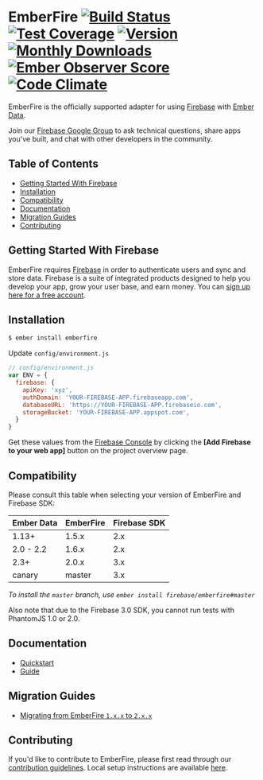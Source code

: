 # EmberFire [![Build Status](https://travis-ci.org/firebase/emberfire.svg?branch=master)](https://travis-ci.org/firebase/emberfire) [![Test Coverage](https://codeclimate.com/github/firebase/emberfire/badges/coverage.svg)](https://codeclimate.com/github/firebase/emberfire/coverage) [![Version](https://badge.fury.io/gh/firebase%2Femberfire.svg)](http://badge.fury.io/gh/firebase%2Femberfire) [![Monthly Downloads](http://img.shields.io/npm/dm/emberfire.svg?style=flat)](https://www.npmjs.org/package/emberfire) [![Ember Observer Score](http://emberobserver.com/badges/emberfire.svg)](http://emberobserver.com/addons/emberfire) [![Code Climate](https://codeclimate.com/github/firebase/emberfire/badges/gpa.svg)](https://codeclimate.com/github/firebase/emberfire)

EmberFire is the officially supported adapter for using
[Firebase](http://www.firebase.com/?utm_medium=web&utm_source=emberfire) with
[Ember Data](https://github.com/emberjs/data).

Join our [Firebase Google Group](https://groups.google.com/forum/#!forum/firebase-talk)
to ask technical questions, share apps you've built, and chat with other developers in the community.


## Table of Contents

 * [Getting Started With Firebase](#getting-started-with-firebase)
 * [Installation](#installation)
 * [Compatibility](#compatibility)
 * [Documentation](#documentation)
 * [Migration Guides](#migration-guides)
 * [Contributing](#contributing)


## Getting Started With Firebase

EmberFire requires [Firebase](https://firebase.google.com/) in order to authenticate users and sync
and store data. Firebase is a suite of integrated products designed to help you develop your app,
grow your user base, and earn money. You can [sign up here for a free account](https://console.firebase.google.com/).


## Installation

```bash
$ ember install emberfire
```

Update `config/environment.js`

```js
// config/environment.js
var ENV = {
  firebase: {
    apiKey: 'xyz',
    authDomain: 'YOUR-FIREBASE-APP.firebaseapp.com',
    databaseURL: 'https://YOUR-FIREBASE-APP.firebaseio.com',
    storageBucket: 'YOUR-FIREBASE-APP.appspot.com',
  }
}
```

Get these values from the [Firebase Console](https://console.firebase.google.com/) by clicking the **[Add Firebase to your web app]** button on the project overview page.

## Compatibility

Please consult this table when selecting your version of EmberFire and Firebase SDK:

| Ember Data        | EmberFire | Firebase SDK |
| ------------------| ----------|--------------|
| 1.13+             | 1.5.x     | 2.x          |
| 2.0 - 2.2         | 1.6.x     | 2.x          |
| 2.3+              | 2.0.x     | 3.x          |
| canary            | master    | 3.x          |

*To install the `master` branch, use `ember install firebase/emberfire#master`*

Also note that due to the Firebase 3.0 SDK, you cannot run tests with PhantomJS 1.0 or 2.0.


## Documentation

* [Quickstart](docs/quickstart.md)
* [Guide](docs/guide/README.md)


## Migration Guides

* [Migrating from EmberFire `1.x.x` to `2.x.x`](docs/migration/1XX-to-2XX.md)


## Contributing

If you'd like to contribute to EmberFire, please first read through our [contribution
guidelines](.github/CONTRIBUTING.md). Local setup instructions are available [here](.github/CONTRIBUTING.md#local-setup).
